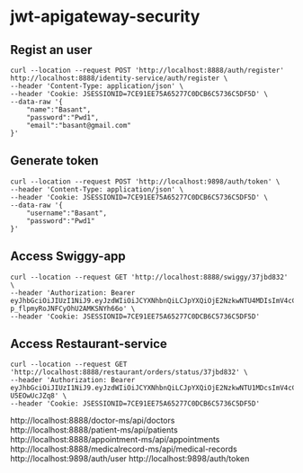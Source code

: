 # jwt-apigateway-security

## Regist an user

```
curl --location --request POST 'http://localhost:8888/auth/register'             http://localhost:8888/identity-service/auth/register \
--header 'Content-Type: application/json' \
--header 'Cookie: JSESSIONID=7CE91EE75A65277C0DCB6C5736C5DF5D' \
--data-raw '{
    "name":"Basant",
    "password":"Pwd1",
    "email":"basant@gmail.com"
}'

```

## Generate token

```
curl --location --request POST 'http://localhost:9898/auth/token' \
--header 'Content-Type: application/json' \
--header 'Cookie: JSESSIONID=7CE91EE75A65277C0DCB6C5736C5DF5D' \
--data-raw '{
    "username":"Basant",
    "password":"Pwd1"
}'
```
## Access Swiggy-app

```
curl --location --request GET 'http://localhost:8888/swiggy/37jbd832' \
--header 'Authorization: Bearer eyJhbGciOiJIUzI1NiJ9.eyJzdWIiOiJCYXNhbnQiLCJpYXQiOjE2NzkwNTU4MDIsImV4cCI6MTY3OTA1NzYwMn0.Q0bwS5_16q1Z8K-p_flpmyRoJNFCyOhU2AMKSNYh66o' \
--header 'Cookie: JSESSIONID=7CE91EE75A65277C0DCB6C5736C5DF5D'
```

## Access Restaurant-service

```
curl --location --request GET 'http://localhost:8888/restaurant/orders/status/37jbd832' \
--header 'Authorization: Bearer eyJhbGciOiJIUzI1NiJ9.eyJzdWIiOiJCYXNhbnQiLCJpYXQiOjE2NzkwNTU1MDcsImV4cCI6MTY3OTA1NzMwN30.9nNAW1rx8RoTIrhn5Abtzg7RplvT9_d-U5EOwUcJZq8' \
--header 'Cookie: JSESSIONID=7CE91EE75A65277C0DCB6C5736C5DF5D'
```



http://localhost:8888/doctor-ms/api/doctors  
http://localhost:8888/patient-ms/api/patients
http://localhost:8888/appointment-ms/api/appointments
http://localhost:8888/medicalrecord-ms/api/medical-records
http://localhost:9898/auth/user
http://localhost:9898/auth/token





























